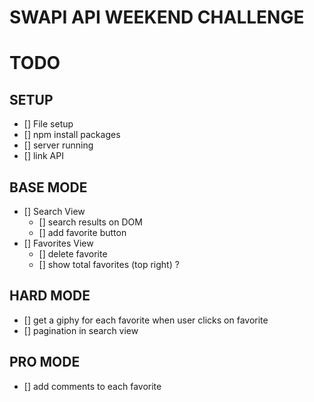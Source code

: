 # SWAPI API WEEKEND CHALLENGE 

# TODO 

## SETUP 
- [] File setup 
- [] npm install packages
- [] server running 
- [] link API 

## BASE MODE 
- [] Search View 
    - [] search results on DOM 
    - [] add favorite button 
- [] Favorites View
    - [] delete favorite 
    - [] show total favorites (top right) ? 

## HARD MODE 
- [] get a giphy for each favorite when user clicks on favorite 
- [] pagination in search view 

## PRO MODE 
- [] add comments to each favorite 